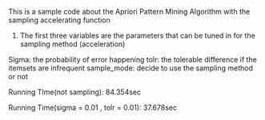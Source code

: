 This is a sample code about the Apriori Pattern  Mining Algorithm with the sampling accelerating function

1. The first three variables are the parameters that can be tuned in for the sampling method (acceleration)

Sigma: the probability of error happening 
tolr: the tolerable difference if the itemsets are infrequent
sample_mode: decide to use the sampling method or not

Running TIme(not sampling): 84.354sec

Running Time(sigma = 0.01 , tolr = 0.01): 37.678sec